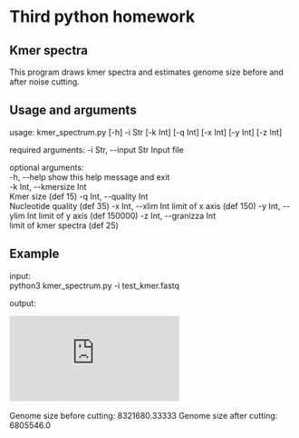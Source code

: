 # Third python homework

## Kmer spectra
This program draws kmer spectra and estimates genome size before and after noise cutting. 

## Usage and arguments
usage: kmer_spectrum.py [-h] -i Str [-k Int] [-q Int] [-x Int] [-y Int] [-z Int]  

required arguments:
 -i Str, --input Str   Input file  

optional arguments:  
  -h, --help            show this help message and exit    
  -k Int, --kmersize Int  
                        Kmer size  (def 15)
  -q Int, --quality Int  
                        Nucleotide quality (def 35) 
  -x Int, --xlim Int    limit of x axis  (def 150)
  -y Int, --ylim Int    limit of y axis  (def 150000)
  -z Int, --granizza Int  
                        limit of kmer spectra  (def 25)
                        
## Example 
input:  
python3 kmer_spectrum.py -i test_kmer.fastq

output:  

![plot](https://github.com/LisaSkalon/homework-kmer-spectra/blob/master/plot1.pdf)

Genome size before cutting: 8321680.33333
Genome size after cutting: 6805546.0 





